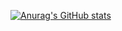[![Anurag's GitHub stats](https://github-readme-stats.vercel.app/api?username=WhiseNT)](https://github.com/anuraghazra/github-readme-stats)
